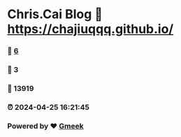 # Chris.Cai Blog :link: https://chajiuqqq.github.io/ 
### :page_facing_up: [6](https://chajiuqqq.github.io//tag.html) 
### :speech_balloon: 3 
### :hibiscus: 13919 
### :alarm_clock: 2024-04-25 16:21:45 
### Powered by :heart: [Gmeek](https://github.com/Meekdai/Gmeek)
